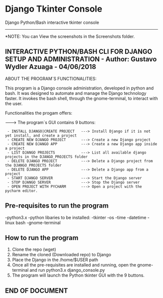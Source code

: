 # Django Tkinter Console
Django Python/Bash interactive tkinter console

------------------------------------------------------------------------------------------------------
*NOTE: You can View the screenshots in the Screenshots folder.

INTERACTIVE PYTHON/BASH CLI FOR DJANGO SETUP AND ADMINISTRATION - Author: Gustavo Wydler Azuaga - 04/06/2018
------------------------------------------------------------------------------------------------------

ABOUT THE PROGRAM´S FUNCTIONALITIES:

This program is a Django console administration, developed in python and bash. It was designed to automate and manage the Django technology faster. It invokes the bash shell, through the gnome-terminal, to interact with the user.

Functionalities the progam offers:

---> The program´s GUI contains 9 buttons:
    
     - INSTALL DJANGO|CREATE PROJECT   ---> Install Django if it is not yet install, and create a project
     - CREATE NEW DJANGO PROJECT       ---> Create a new Django project 
     - CREATE NEW DJANGO APP           ---> Create a new Django app inside a project
     - LIST DJANGO PROJECTS            ---> List all available django projects in the DJANGO_PROJECTS folder
     - DELETE DJANGO PROJECT           ---> Delete a Django project from the DJANGO_PROJECTS folder
     - DELETE DJANGO APP               ---> Delete a Django app from a project
     - START DJANGO SERVER             ---> Start the Django server
     - STOP DJANGO SERVER              ---> Stop the Django server
     - OPEN PROJECT WITH PYCHARM       ---> Open a project with the pycharm editor.      

Pre-requisites to run the program
------------------------------------------------------------------------------------------------------
-python3.x
-python libaries to be installed: 
    -tkinter
    -os
    -time
    -datetime
-linux bash
-gnome-terminal

How to run the program
------------------------------------------------------------------------------------------------------

1. Clone the repo (wget)
2. Rename the cloned (Downloaded repo) to Django
3. Place the Django in the /home/$USER path
4. Once all the pre-requisites are installed and running, open the gnome-terminal and run python3.x django_console.py
5. The program will launch the Python tkinter GUI with the 9 buttons.

END OF DOCUMENT
------------------------------------------------------------------------------------------------------
